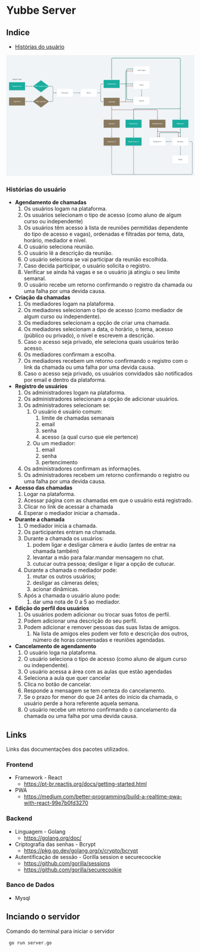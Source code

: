 # Yubbe Server

## Indice

- [Histórias do usuário](###historias-do-usuario)



![alt text](https://github.com/GlermS/yubbe-server/blob/master/readme-files/Yubbe%402x.png "Logo Title Text 1")

### Histórias do usuário

- **Agendamento de chamadas**
  1. Os usuários logam na plataforma.
  2. Os usuários selecionam o tipo de acesso (como aluno de algum curso ou independente)
  3. Os usuários têm acesso à lista de reuniões permitidas dependente do tipo de acesso e vagas), ordenadas e filtradas por tema, data, horário, mediador e nível.
  4. O usuário seleciona reunião.
  5. O usuário lê a descrição da reunião.
  6. O usuário seleciona se vai participar da reunião escolhida.
  7. Caso decida participar, o usuário solicita o registro.
  8. Verificar se ainda há vagas e se o usuário já atingiu o seu limite semanal.
  9. O usuário recebe um retorno confirmando o registro da chamada ou uma falha por uma devida causa.
- **Criação da chamadas**
  1. Os mediadores logam na plataforma.
  2. Os mediadores selecionam o tipo de acesso (como mediador de algum curso ou independente).
  3. Os mediadores selecionam a opção de criar uma chamada.
  4. Os mediadores selecionam a data, o horário, o tema, acesso (público ou privado), o nível e escrevem a descrição.
  5. Caso o acesso seja privado, ele seleciona quais usuários terão acesso.
  6. Os mediadores confirmam a escolha.
  7. Os mediadores recebem um retorno confirmando o registro com o link da chamada ou uma falha por uma devida causa.
  8. Caso o acesso seja privado, os usuários convidados são notificados por email e dentro da plataforma.
- **Registro de usuários**
  1. Os administradores logam na plataforma.
  2. Os administradores selecionam a opção de adicionar usuários.
  3. Os administradores selecionam se:
     1. O usuário é usuário comum:
        1. limite de chamadas semanais
        2. email
        3. senha
        4. acesso (a qual curso que ele pertence)
     2. Ou um mediador:
        1. email
        2. senha
        3. pertencimento
  4. Os administradores confirmam as informações.
  5. Os administradores recebem um retorno confirmando o registro ou uma falha por uma devida causa.
- **Acesso das chamadas**
  1. Logar na plataforma.
  2. Acessar página com as chamadas em que o usuário está registrado.
  3. Clicar no link de acessar a chamada 
  4. Esperar o mediador iniciar a chamada..
- **Durante a chamada**
  1. O mediador inicia a chamada.
  2. Os participantes entram na chamada.
  3. Durante a chamada os usuários:
     1. podem ligar e desligar câmera e áudio (antes de entrar na chamada também)
     2. levantar a mão para falar.mandar mensagem no chat.
     3. cutucar outra pessoa; desligar e ligar a opção de cutucar.
  4. Durante a chamada o mediador pode:
     1. mutar os outros usuários;
     2. desligar as câmeras deles;
     3. acionar dinâmicas.
  5. Após a chamada o usuário aluno pode:
     1. dar uma nota de 0 a 5 ao mediador.
- **Edição do perfil dos usuários**
  1. Os usuários podem adicionar ou trocar suas fotos de perfil.
  2. Podem adicionar uma descrição do seu perfil.
  3. Podem adicionar e remover pessoas das suas listas de amigos.
     1. Na lista de amigos eles podem ver foto e descrição dos outros, número de horas conversadas e reuniões agendadas.
- **Cancelamento de agendamento**
  1. O usuário loga na plataforma.
  2. O usuário seleciona o tipo de acesso (como aluno de algum curso ou independente).
  3. O usuário acessa a área com as aulas que estão agendadas
  4. Seleciona a aula que quer cancelar
  5. Clica no botão de cancelar.
  6. Responde a mensagem se tem certeza do cancelamento.
  7. Se o prazo for menor do que 24 antes do início da chamada, o usuário perde a hora referente aquela semana.
  8. O usuário recebe um retorno confirmando o cancelamento da chamada ou uma falha por uma devida causa.

 ## Links

Links das documentações dos pacotes utilizados.

### Frontend

- Framework -  React
  - https://pt-br.reactjs.org/docs/getting-started.html
- PWA
  - https://medium.com/better-programming/build-a-realtime-pwa-with-react-99e7b0fd3270

### Backend

- Linguagem - Golang
  - https://golang.org/doc/
- Criptografia das senhas - Bcrypt
  - https://pkg.go.dev/golang.org/x/crypto/bcrypt
- Autentificação de sessão - Gorilla session e securecoockie
  - https://github.com/gorilla/sessions
  - https://github.com/gorilla/securecookie



### Banco de Dados

- Mysql



## Inciando o servidor

Comando do terminal para iniciar o servidor

```(golang)
 go run server.go
```





